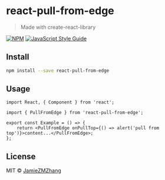 # react-pull-from-edge

> Made with create-react-library

[![NPM](https://img.shields.io/npm/v/react-pull-from-edge.svg)](https://www.npmjs.com/package/react-pull-from-edge) [![JavaScript Style Guide](https://img.shields.io/badge/code_style-standard-brightgreen.svg)](https://standardjs.com)

## Install

```bash
npm install --save react-pull-from-edge
```

## Usage

```tsx
import React, { Component } from 'react';

import { PullFromEdge } from 'react-pull-from-edge';

export const Example = () => {
    return <PullFromEdge onPullTop={() => alert('pull from top')}>content...</PullFromEdge>;
};
```

## License

MIT © [JamieZMZhang](https://github.com/JamieZMZhang)
